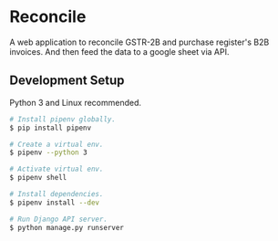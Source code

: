 # Reconcile

A web application to reconcile GSTR-2B and purchase register's B2B invoices. And then feed the
data to a google sheet via API.

## Development Setup

Python 3 and Linux recommended.

```bash
# Install pipenv globally.
$ pip install pipenv

# Create a virtual env.
$ pipenv --python 3

# Activate virtual env.
$ pipenv shell

# Install dependencies.
$ pipenv install --dev

# Run Django API server.
$ python manage.py runserver
```
